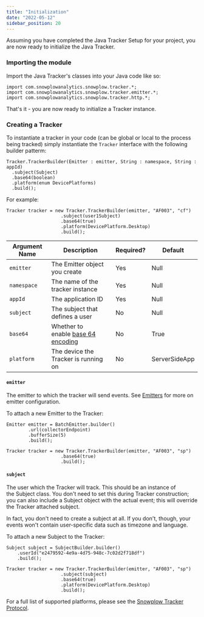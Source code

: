 ```yaml
---
title: "Initialization"
date: "2022-05-12"
sidebar_position: 20
---
```


Assuming you have completed the Java Tracker Setup for your project, you are now ready to initialize the Java Tracker.

### Importing the module

Import the Java Tracker's classes into your Java code like so:

```
import com.snowplowanalytics.snowplow.tracker.*;
import com.snowplowanalytics.snowplow.tracker.emitter.*;
import com.snowplowanalytics.snowplow.tracker.http.*;
```

That's it - you are now ready to initialize a Tracker instance.

### Creating a Tracker

To instantiate a tracker in your code (can be global or local to the process being tracked) simply instantiate the `Tracker` interface with the following builder patterm:

```
Tracker.TrackerBuilder(Emitter : emitter, String : namespace, String : appId)
  .subject(Subject)
  .base64(boolean)
  .platform(enum DevicePlatforms)
  .build();
```

For example:

```
Tracker tracker = new Tracker.TrackerBuilder(emitter, "AF003", "cf")
                    .subject(user1Subject)
                    .base64(true)
                    .platform(DevicePlatform.Desktop)
                    .build();
```

| **Argument Name** | **Description** | **Required?** | **Default** |
| --- | --- | --- | --- |
| `emitter` | The Emitter object you create | Yes | Null |
| `namespace` | The name of the tracker instance | Yes | Null |
| `appId` | The application ID | Yes | Null |
| `subject` | The subject that defines a user | No | Null |
| `base64` | Whether to enable [base 64 encoding](https://en.wikipedia.org/wiki/Base64) | No | True |
| `platform` | The device the Tracker is running on | No | ServerSideApp |

#### `emitter`

The emitter to which the tracker will send events. See [Emitters](/docs/collecting-data/collecting-from-own-applications/java-tracker/configuring-how-events-are-sent/) for more on emitter configuration.

To attach a new Emitter to the Tracker:

```
Emitter emitter = BatchEmitter.builder()
        .url(collectorEndpoint)
        .bufferSize(5) 
        .build();

Tracker tracker = new Tracker.TrackerBuilder(emitter, "AF003", "sp")
                    .base64(true)
                    .build();
```

#### `subject`

The user which the Tracker will track. This should be an instance of the Subject class. You don't need to set this during Tracker construction; you can also include a Subject object with the actual event; this will override the Tracker attached subject.

In fact, you don't need to create a subject at all. If you don't, though, your events won't contain user-specific data such as timezone and language.

To attach a new Subject to the Tracker:

```
Subject subject = SubjectBuilder.builder()
    .userId("e2479592-4e9a-4d75-948c-7c02d2f718df")
    .build();

Tracker tracker = new Tracker.TrackerBuilder(emitter, "AF003", "sp")
                    .subject(subject)
                    .base64(true)
                    .platform(DevicePlatform.Desktop)
                    .build();
```

For a full list of supported platforms, please see the [Snowplow Tracker Protocol](/docs/collecting-data/collecting-from-own-applications/snowplow-tracker-protocol/#Common_parameters_platform_and_event_independent).

